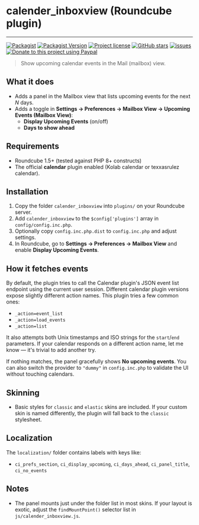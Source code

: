 # calender_inboxview (Roundcube plugin)
-------------------------------

[![Packagist](https://img.shields.io/packagist/dt/texxasrulez/calender_inboxview?style=social)](https://packagist.org/packages/texxasrulez/calender_inboxview)
[![Packagist Version](https://img.shields.io/packagist/v/texxasrulez/calender_inboxview?style=social)](https://packagist.org/packages/texxasrulez/calender_inboxview)
[![Project license](https://img.shields.io/github/license/texxasrulez/calender_inboxview?style=social)](https://github.com/texxasrulez/calender_inboxview/LICENSE)
[![GitHub stars](https://img.shields.io/github/stars/texxasrulez/calender_inboxview?style=social&logo=github)](https://github.com/texxasrulez/calender_inboxview/stargazers)
[![issues](https://img.shields.io/github/issues/texxasrulez/calender_inboxview?style=social)](https://github.com/texxasrulez/calender_inboxview/issues)
[![Donate to this project using Paypal](https://img.shields.io/badge/paypal-donate-blue.svg?style=social&logo=paypal)](https://www.paypal.me/texxasrulez)


> Show upcoming calendar events in the Mail (mailbox) view.

## What it does
- Adds a panel in the Mailbox view that lists upcoming events for the next _N_ days.
- Adds a toggle in **Settings → Preferences → Mailbox View → Upcoming Events (Mailbox View)**:
  - **Display Upcoming Events** (on/off)
  - **Days to show ahead**

## Requirements
- Roundcube 1.5+ (tested against PHP 8+ constructs)
- The official **calendar** plugin enabled (Kolab calendar or texxasrulez calendar).

## Installation
1. Copy the folder `calender_inboxview` into `plugins/` on your Roundcube server.
2. Add `calender_inboxview` to the `$config['plugins']` array in `config/config.inc.php`.
3. Optionally copy `config.inc.php.dist` to `config.inc.php` and adjust settings.
4. In Roundcube, go to **Settings → Preferences → Mailbox View** and enable **Display Upcoming Events**.

## How it fetches events
By default, the plugin tries to call the Calendar plugin's JSON event list endpoint using the current user session.
Different calendar plugin versions expose slightly different action names. This plugin tries a few common ones:
- `_action=event_list`
- `_action=load_events`
- `_action=list`

It also attempts both Unix timestamps and ISO strings for the `start`/`end` parameters. If your calendar responds
on a different action name, let me know — it's trivial to add another try.

If nothing matches, the panel gracefully shows **No upcoming events**. You can also switch the provider to `"dummy"`
in `config.inc.php` to validate the UI without touching calendars.

## Skinning
- Basic styles for `classic` and `elastic` skins are included. If your custom skin is named differently,
  the plugin will fall back to the `classic` stylesheet.

## Localization
The `localization/` folder contains labels with keys like:
- `ci_prefs_section`, `ci_display_upcoming`, `ci_days_ahead`, `ci_panel_title`, `ci_no_events`

## Notes
- The panel mounts just under the folder list in most skins. If your layout is exotic,
  adjust the `findMountPoint()` selector list in `js/calender_inboxview.js`.
